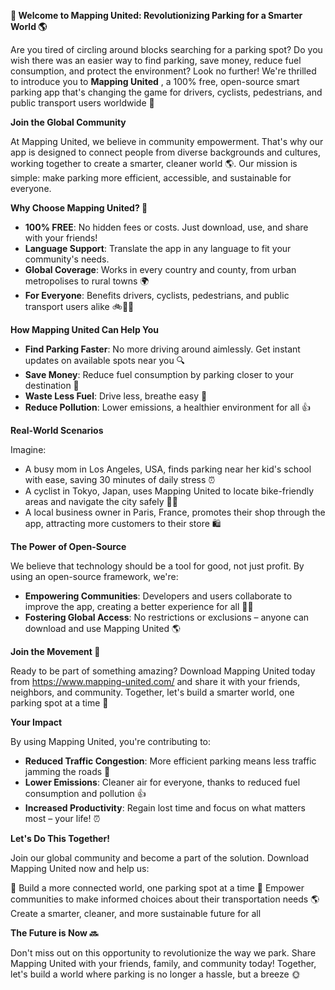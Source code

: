 **🚀 Welcome to Mapping United: Revolutionizing Parking for a Smarter World 🌎**

Are you tired of circling around blocks searching for a parking spot? Do you wish there was an easier way to find parking, save money, reduce fuel consumption, and protect the environment? Look no further! We're thrilled to introduce you to **Mapping United** , a 100% free, open-source smart parking app that's changing the game for drivers, cyclists, pedestrians, and public transport users worldwide 🌟

**Join the Global Community**

At Mapping United, we believe in community empowerment. That's why our app is designed to connect people from diverse backgrounds and cultures, working together to create a smarter, cleaner world 🌎. Our mission is simple: make parking more efficient, accessible, and sustainable for everyone.

**Why Choose Mapping United? 🤔**

* **100% FREE**: No hidden fees or costs. Just download, use, and share with your friends!
* **Language Support**: Translate the app in any language to fit your community's needs.
* **Global Coverage**: Works in every country and county, from urban metropolises to rural towns 🌍
* **For Everyone**: Benefits drivers, cyclists, pedestrians, and public transport users alike 🚲🚌🛫

**How Mapping United Can Help You**

* **Find Parking Faster**: No more driving around aimlessly. Get instant updates on available spots near you 🔍
* **Save Money**: Reduce fuel consumption by parking closer to your destination 💸
* **Waste Less Fuel**: Drive less, breathe easy 🌱
* **Reduce Pollution**: Lower emissions, a healthier environment for all 👍

**Real-World Scenarios**

Imagine:

* A busy mom in Los Angeles, USA, finds parking near her kid's school with ease, saving 30 minutes of daily stress ⏰
* A cyclist in Tokyo, Japan, uses Mapping United to locate bike-friendly areas and navigate the city safely 🚴‍♀️
* A local business owner in Paris, France, promotes their shop through the app, attracting more customers to their store 🛍️

**The Power of Open-Source**

We believe that technology should be a tool for good, not just profit. By using an open-source framework, we're:

* **Empowering Communities**: Developers and users collaborate to improve the app, creating a better experience for all 👩‍💻
* **Fostering Global Access**: No restrictions or exclusions – anyone can download and use Mapping United 🌎

**Join the Movement 💪**

Ready to be part of something amazing? Download Mapping United today from https://www.mapping-united.com/ and share it with your friends, neighbors, and community. Together, let's build a smarter world, one parking spot at a time 🚀

**Your Impact**

By using Mapping United, you're contributing to:

* **Reduced Traffic Congestion**: More efficient parking means less traffic jamming the roads 🚗
* **Lower Emissions**: Cleaner air for everyone, thanks to reduced fuel consumption and pollution 👍
* **Increased Productivity**: Regain lost time and focus on what matters most – your life! ⏰

**Let's Do This Together!**

Join our global community and become a part of the solution. Download Mapping United now and help us:

🌟 Build a more connected world, one parking spot at a time
💪 Empower communities to make informed choices about their transportation needs
🌎 Create a smarter, cleaner, and more sustainable future for all

**The Future is Now 🔜**

Don't miss out on this opportunity to revolutionize the way we park. Share Mapping United with your friends, family, and community today! Together, let's build a world where parking is no longer a hassle, but a breeze 🌞